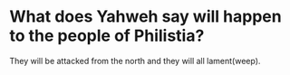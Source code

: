 # What does Yahweh say will happen to the people of Philistia?

They will be attacked from the north and they will all lament(weep).
